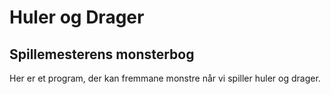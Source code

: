 # Huler og Drager

## Spillemesterens monsterbog

Her er et program, der kan fremmane monstre når vi spiller huler og drager.